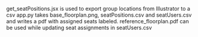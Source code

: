 get_seatPositions.jsx is used to export group locations from Illustrator to a csv
app.py takes base_floorplan.png, seatPositions.csv and seatUsers.csv and writes a pdf with assigned seats labeled.
reference_floorplan.pdf can be used while updating seat assignments in seatUsers.csv
